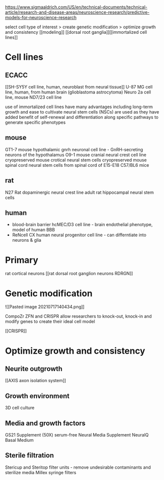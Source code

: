 https://www.sigmaaldrich.com/US/en/technical-documents/technical-article/research-and-disease-areas/neuroscience-research/predictive-models-for-neuroscience-research

select cell type of interest > create genetic modification > optimize growth and consistency
[[modeling]]
[[dorsal root ganglia]][[immortalized cell lines]]

# Cell lines

## ECACC
[[SH-SY5Y cell line, human, neuroblast from neural tissue]]
U-87 MG cell line, human, from human brain (glioblastoma astrocytoma)
Neuro 2a cell line, mouse
ND7/23 cell line

use of immortalized cell lines have many advantages including long-term growth and ease to cultivate
neural stem cells (NSCs) are used as they have added benefit of self-renewal and differentiation along specific pathways to generate specific phenotypes

## mouse
GT1-7 mouse hypothalamic gnrh neuronal cell line - GnRH-secreting neurons of the hypothalamus
O9-1 mouse cranial neural crest cell line
cryopreserved mouse crotical neural stem cells
cryopreserved mouse spinal cord neural stem cells from spinal cord of E15-E18 C57/BL6 mice

## rat
N27 Rat dopaminergic neural crest line
adult rat hippocampal neural stem cells

## human
- blood-brain barrier hcMEC/D3 cell line - brain endothelial phenotype, model of human BBB
- ReNcell CX human neural progenitor cell line - can differntiate into neurons & glia

# Primary
rat cortical neurons
[[rat dorsal root ganglion neurons RDRGN]]

# Genetic modification

![[Pasted image 20210717140434.png]]

CompoZr ZFN and CRISPR allow researchers to knock-out, knock-in and modify genes to create their ideal cell model

[[CRISPR]]

# Optimize growth and consistency

## Neurite outgrowth
[[AXIS axon isolation system]]

## Growth environment
3D cell culture

## Media and growth factors
GS21 Supplement (50X) serum-free Neural Media Supplement
NeuralQ Basal Medium

## Sterile filtration
Stericup and Steritop filter units - remove undesirable contaminants and sterilize media
Millex syringe filters